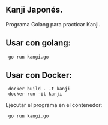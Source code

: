 ## Kanji Japonés. 
Programa Golang para practicar Kanji.

## Usar con golang:     
     
     go run kangi.go


## Usar con Docker:

     docker build . -t kanji
     docker run -it kanji

Ejecutar el programa en el contenedor:

     go run kangi.go
